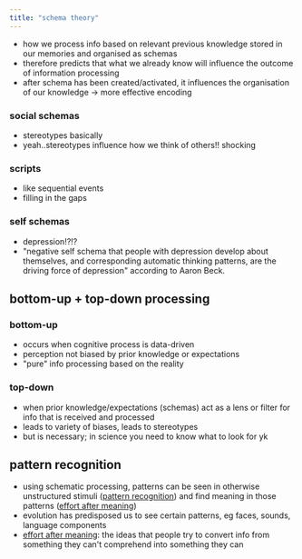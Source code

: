 ```yaml
---
title: "schema theory"
---
```

- how we process info based on relevant previous knowledge stored in our memories and organised as schemas
- therefore predicts that what we already know will influence the outcome of information processing
- after schema has been created/activated, it influences the organisation of our knowledge -> more effective encoding
### social schemas
- stereotypes basically
- yeah..stereotypes influence how we think of others!! shocking
### scripts
- like sequential events
- filling in the gaps
### self schemas
- depression!?!?
- "negative self schema that people with depression develop about themselves, and corresponding automatic thinking patterns, are the driving force of depression" according to Aaron Beck.
## bottom-up + top-down processing
### bottom-up
- occurs when cognitive process is data-driven
- perception not biased by prior knowledge or expectations
- "pure" info processing based on the reality
### top-down
- when prior knowledge/expectations (schemas) act as a lens or filter for info that is received and processed
- leads to variety of biases, leads to stereotypes
- but is necessary; in science you need to know what to look for yk
## pattern recognition
- using schematic processing, patterns can be seen in otherwise unstructured stimuli (<u>pattern recognition</u>) and find meaning in those patterns (<u>effort after meaning</u>)
- evolution has predisposed us to see certain patterns, eg faces, sounds, language components
- <u>effort after meaning</u>: the ideas that people try to convert info from something they can't comprehend into something they can